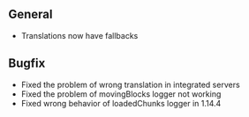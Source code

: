 ## General

- Translations now have fallbacks

## Bugfix

- Fixed the problem of wrong translation in integrated servers
- Fixed the problem of movingBlocks logger not working
- Fixed wrong behavior of loadedChunks logger in 1.14.4
